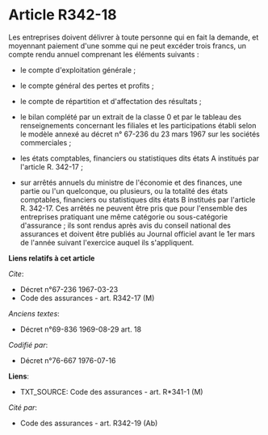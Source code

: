 # Article R342-18

Les entreprises doivent délivrer à toute personne qui en fait la demande, et moyennant paiement d'une somme qui ne peut
excéder trois francs, un compte rendu annuel comprenant les éléments suivants :

- le compte d'exploitation générale ;

- le compte général des pertes et profits ;

- le compte de répartition et d'affectation des résultats ;

- le bilan complété par un extrait de la classe 0 et par le tableau des renseignements concernant les filiales et les
participations établi selon le modèle annexé au décret n° 67-236 du 23 mars 1967 sur les sociétés commerciales ;

- les états comptables, financiers ou statistiques dits états A institués par l'article R. 342-17 ;

- sur arrêtés annuels du ministre de l'économie et des finances, une partie ou l'un quelconque, ou plusieurs, ou la totalité
des états comptables, financiers ou statistiques dits états B institués par l'article R. 342-17. Ces arrêtés ne peuvent être
pris que pour l'ensemble des entreprises pratiquant une même catégorie ou sous-catégorie d'assurance ; ils sont rendus après
avis du conseil national des assurances et doivent être publiés au Journal officiel avant le 1er mars de l'année suivant
l'exercice auquel ils s'appliquent.

**Liens relatifs à cet article**

_Cite_:

  - Décret n°67-236 1967-03-23
  - Code des assurances - art. R342-17 (M)

_Anciens textes_:

  - Décret n°69-836 1969-08-29 art. 18

_Codifié par_:

  - Décret n°76-667 1976-07-16

**Liens**:

  - TXT_SOURCE: Code des assurances - art. R*341-1 (M)

_Cité par_:

  - Code des assurances - art. R342-19 (Ab)
